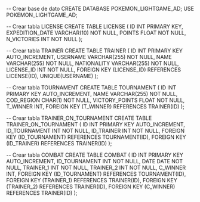 -- Crear base de dato
CREATE DATABASE POKEMON_LIGHTGAME_AD;
USE POKEMON_LIGHTGAME_AD;

-- Crear tabla LICENSE
CREATE TABLE LICENSE (
ID INT PRIMARY KEY,
EXPEDITION_DATE VARCHAR(10) NOT NULL,
POINTS FLOAT NOT NULL,
N_VICTORIES INT NOT NULL
);

-- Crear tabla TRAINER
CREATE TABLE TRAINER (
ID INT PRIMARY KEY AUTO_INCREMENT,
USERNAME VARCHAR(255) NOT NULL,
NAME VARCHAR(255) NOT NULL,
NATIONALITY VARCHAR(255) NOT NULL,
LICENSE_ID INT NOT NULL,
FOREIGN KEY (LICENSE_ID) REFERENCES LICENSE(ID),
UNIQUE(USERNAME)
);

-- Crear tabla TOURNAMENT
CREATE TABLE TOURNAMENT (
ID INT PRIMARY KEY AUTO_INCREMENT,
NAME VARCHAR(255) NOT NULL,
COD_REGION CHAR(1) NOT NULL,
VICTORY_POINTS FLOAT NOT NULL,
T_WINNER INT,
FOREIGN KEY (T_WINNER) REFERENCES TRAINER(ID)
);

-- Crear tabla TRAINER_ON_TOURNAMENT
CREATE TABLE TRAINER_ON_TOURNAMENT (
ID INT PRIMARY KEY AUTO_INCREMENT,
ID_TOURNAMENT INT NOT NULL,
ID_TRAINER INT NOT NULL,
FOREIGN KEY (ID_TOURNAMENT) REFERENCES TOURNAMENT(ID),
FOREIGN KEY (ID_TRAINER) REFERENCES TRAINER(ID)
);

-- Crear tabla COMBAT
CREATE TABLE COMBAT (
ID INT PRIMARY KEY AUTO_INCREMENT,
ID_TOURNAMENT INT NOT NULL,
DATE DATE NOT NULL,
TRAINER_1 INT NOT NULL,
TRAINER_2 INT NOT NULL,
C_WINNER INT,
FOREIGN KEY (ID_TOURNAMENT) REFERENCES TOURNAMENT(ID),
FOREIGN KEY (TRAINER_1) REFERENCES TRAINER(ID),
FOREIGN KEY (TRAINER_2) REFERENCES TRAINER(ID),
FOREIGN KEY (C_WINNER) REFERENCES TRAINER(ID)
);